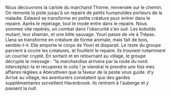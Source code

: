 Nous découvrons la cariole du marchand Thorne, renversée sur le chemin. On remonte la piste jusqu'à un repaire de petits humanoïdes porteurs de la maladie. Edward se transforme en petite créature pour entrer dans le repaire. Après le repérage, tout le mode entre dans le repaire. Nous sommes vite repérés, un combat dans l'obscurité s'en suit. Les kobolds mutant, leur shaman, et une bête sauvage. Youri passe de vie à Trépas. Llana se transforme en créature de forme animale, mais fait de bois, semble-t-il. Elle emporte le corps de Youri et disparait. Le reste du groupe parvient à occire les créatures, et fouillent le repaire. Ils trouvent notamment un courrier crypté. En sortant et en retournant au village, le groupe décrypte le message : "la marchandise arrivera par la route du nord. interceptez-la et recuperez le colis ! je viendrai le prendre une fois mes affaires réglées a Aberuthven que la faveur de la peste vous guide. d'y Arrivé au village, les aventuriers constatent que des gardes supplémentaires surveillent Havenbrook. Ils rentrent à l'auberge et y passent la nuit.